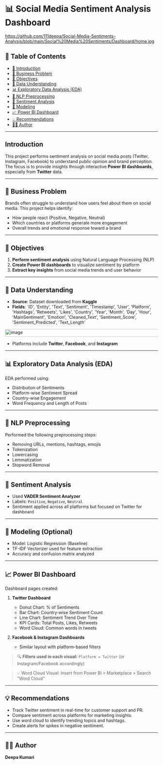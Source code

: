 

# 📊 Social Media Sentiment Analysis Dashboard

https://github.com/111deepa/Social-Media-Sentiments-Analysis/blob/main/Social%20Media%20Sentiments/Dashboard/home.jpg

## 📌 Table of Contents

* [📘 Introduction](#introduction)
* [💼 Business Problem](#business-problem)
* [🎯 Objectives](#objectives)
* [📁 Data Understanding](#data-understanding)
* [📊 Exploratory Data Analysis (EDA)](#exploratory-data-analysis-eda)
* [🧹 NLP Preprocessing](#nlp-preprocessing)
* [💬 Sentiment Analysis](#sentiment-analysis)
* [🤖 Modeling](#modeling)
* [📈 Power BI Dashboard](#power-bi-dashboard)
* [💡 Recommendations](#recommendations)
* [👩‍💻 Author](#author)

---

## Introduction

This project performs sentiment analysis on social media posts (Twitter, Instagram, Facebook) to understand public opinion and brand perception. The focus is to provide insights through interactive **Power BI dashboards**, especially from **Twitter** data.

---

## 💼 Business Problem

Brands often struggle to understand how users feel about them on social media. This project helps identify:

* How people react (Positive, Negative, Neutral)
* Which countries or platforms generate more engagement
* Overall trends and emotional response toward a brand

---

## 🎯 Objectives

1. **Perform sentiment analysis** using Natural Language Processing (NLP)
2. **Create Power BI dashboards** to visualize sentiment by platform
3. **Extract key insights** from social media trends and user behavior

---

## 📁 Data Understanding

* **Source**: Dataset downloaded from **Kaggle**
* **Fields**: `ID',	'Entity',	'Text',	'Sentiment',	'Timestamp',	'User',	'Platform',	'Hashtags',	'Retweets',	'Likes',	'Country',	'Year',	'Month',	'Day',	'Hour',	'MainSentiment',	'Emotion',	'Cleaned_Text', 'Sentiment_Score',	'Sentiment_Predicted',	'Text_Length'
<img width="1891" height="25" alt="image" src="https://github.com/user-attachments/assets/bcaad9c4-9328-4aff-b6bf-6701e26120bd" />

* Platforms include **Twitter**, **Facebook**, and **Instagram**

---

## 📊 Exploratory Data Analysis (EDA)

EDA performed using:

* Distribution of Sentiments
* Platform-wise Sentiment Spread
* Country-wise Engagement
* Word Frequency and Length of Posts

---

## 🧹 NLP Preprocessing

Performed the following preprocessing steps:

* Removing URLs, mentions, hashtags, emojis
* Tokenization
* Lowercasing
* Lemmatization
* Stopword Removal

---

## 💬 Sentiment Analysis

* Used **VADER Sentiment Analyzer**
* Labels: `Positive`, `Negative`, `Neutral`
* Sentiment applied across all platforms but focused on Twitter for dashboard

---

## 🤖 Modeling (Optional)

* Model: Logistic Regression (Baseline)
* TF-IDF Vectorizer used for feature extraction
* Accuracy and confusion matrix analyzed

---

## 📈 Power BI Dashboard

Dashboard pages created:

1. **Twitter Dashboard**

   * Donut Chart: % of Sentiments
   * Bar Chart: Country-wise Sentiment Count
   * Line Chart: Sentiment Trend Over Time
   * KPI Cards: Total Posts, Likes, Retweets
   * Word Cloud: Common words in tweets

2. **Facebook & Instagram Dashboards**

   * Similar layout with platform-based filters

> 🔍 **Filters used in each visual:**
> `Platform = Twitter` (or Instagram/Facebook accordingly)

> 💡 Word Cloud Visual:
> Insert from Power BI > Marketplace > Search "Word Cloud"

---

## 💡 Recommendations

* Track Twitter sentiment in real-time for customer support and PR.
* Compare sentiment across platforms for marketing insights.
* Use word cloud to identify trending topics and hashtags.
* Create alerts for spikes in negative sentiment.

---

## 👩‍💻 Author

**Deepa Kumari**
